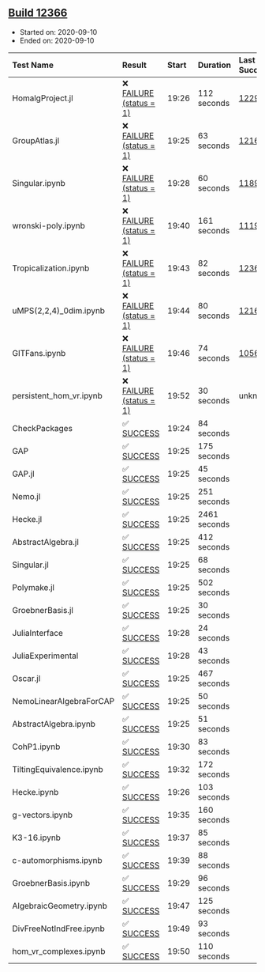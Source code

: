 ## [Build 12366](https://oscarci.mathematik.uni-kl.de/job/oscar/12366/)

* Started on: 2020-09-10
* Ended on: 2020-09-10

| Test Name    | Result | Start | Duration | Last Success | First Failure |
|:-------------|:-------|:------|:---------|:-------------|:--------------|
| HomalgProject.jl | ❌ [FAILURE (status = 1)](https://oscarci.mathematik.uni-kl.de/job/oscar/12366/artifact/logs/build-12366/HomalgProject.jl.log) | 19:26 | 112 seconds | [12292](https://oscarci.mathematik.uni-kl.de/job/oscar/12292/) | [12293](https://oscarci.mathematik.uni-kl.de/job/oscar/12293/) |
| GroupAtlas.jl | ❌ [FAILURE (status = 1)](https://oscarci.mathematik.uni-kl.de/job/oscar/12366/artifact/logs/build-12366/GroupAtlas.jl.log) | 19:25 | 63 seconds | [12167](https://oscarci.mathematik.uni-kl.de/job/oscar/12167/) | [12168](https://oscarci.mathematik.uni-kl.de/job/oscar/12168/) |
| Singular.ipynb | ❌ [FAILURE (status = 1)](https://oscarci.mathematik.uni-kl.de/job/oscar/12366/artifact/logs/build-12366/Singular.ipynb.log) | 19:28 | 60 seconds | [11893](https://oscarci.mathematik.uni-kl.de/job/oscar/11893/) | [11894](https://oscarci.mathematik.uni-kl.de/job/oscar/11894/) |
| wronski-poly.ipynb | ❌ [FAILURE (status = 1)](https://oscarci.mathematik.uni-kl.de/job/oscar/12366/artifact/logs/build-12366/wronski-poly.ipynb.log) | 19:40 | 161 seconds | [11192](https://oscarci.mathematik.uni-kl.de/job/oscar/11192/) | [11193](https://oscarci.mathematik.uni-kl.de/job/oscar/11193/) |
| Tropicalization.ipynb | ❌ [FAILURE (status = 1)](https://oscarci.mathematik.uni-kl.de/job/oscar/12366/artifact/logs/build-12366/Tropicalization.ipynb.log) | 19:43 | 82 seconds | [12365](https://oscarci.mathematik.uni-kl.de/job/oscar/12365/) | [12366](https://oscarci.mathematik.uni-kl.de/job/oscar/12366/) |
| uMPS(2,2,4)_0dim.ipynb | ❌ [FAILURE (status = 1)](https://oscarci.mathematik.uni-kl.de/job/oscar/12366/artifact/logs/build-12366/uMPS-2-2-4-_0dim.ipynb.log) | 19:44 | 80 seconds | [12167](https://oscarci.mathematik.uni-kl.de/job/oscar/12167/) | [12168](https://oscarci.mathematik.uni-kl.de/job/oscar/12168/) |
| GITFans.ipynb | ❌ [FAILURE (status = 1)](https://oscarci.mathematik.uni-kl.de/job/oscar/12366/artifact/logs/build-12366/GITFans.ipynb.log) | 19:46 | 74 seconds | [10566](https://oscarci.mathematik.uni-kl.de/job/oscar/10566/) | [10567](https://oscarci.mathematik.uni-kl.de/job/oscar/10567/) |
| persistent_hom_vr.ipynb | ❌ [FAILURE (status = 1)](https://oscarci.mathematik.uni-kl.de/job/oscar/12366/artifact/logs/build-12366/persistent_hom_vr.ipynb.log) | 19:52 | 30 seconds | unknown | unknown |
| CheckPackages | ✅ [SUCCESS](https://oscarci.mathematik.uni-kl.de/job/oscar/12366/artifact/logs/build-12366/CheckPackages.log) | 19:24 | 84 seconds |  |  |
| GAP | ✅ [SUCCESS](https://oscarci.mathematik.uni-kl.de/job/oscar/12366/artifact/logs/build-12366/GAP.log) | 19:25 | 175 seconds |  |  |
| GAP.jl | ✅ [SUCCESS](https://oscarci.mathematik.uni-kl.de/job/oscar/12366/artifact/logs/build-12366/GAP.jl.log) | 19:25 | 45 seconds |  |  |
| Nemo.jl | ✅ [SUCCESS](https://oscarci.mathematik.uni-kl.de/job/oscar/12366/artifact/logs/build-12366/Nemo.jl.log) | 19:25 | 251 seconds |  |  |
| Hecke.jl | ✅ [SUCCESS](https://oscarci.mathematik.uni-kl.de/job/oscar/12366/artifact/logs/build-12366/Hecke.jl.log) | 19:25 | 2461 seconds |  |  |
| AbstractAlgebra.jl | ✅ [SUCCESS](https://oscarci.mathematik.uni-kl.de/job/oscar/12366/artifact/logs/build-12366/AbstractAlgebra.jl.log) | 19:25 | 412 seconds |  |  |
| Singular.jl | ✅ [SUCCESS](https://oscarci.mathematik.uni-kl.de/job/oscar/12366/artifact/logs/build-12366/Singular.jl.log) | 19:25 | 68 seconds |  |  |
| Polymake.jl | ✅ [SUCCESS](https://oscarci.mathematik.uni-kl.de/job/oscar/12366/artifact/logs/build-12366/Polymake.jl.log) | 19:25 | 502 seconds |  |  |
| GroebnerBasis.jl | ✅ [SUCCESS](https://oscarci.mathematik.uni-kl.de/job/oscar/12366/artifact/logs/build-12366/GroebnerBasis.jl.log) | 19:25 | 30 seconds |  |  |
| JuliaInterface | ✅ [SUCCESS](https://oscarci.mathematik.uni-kl.de/job/oscar/12366/artifact/logs/build-12366/JuliaInterface.log) | 19:28 | 24 seconds |  |  |
| JuliaExperimental | ✅ [SUCCESS](https://oscarci.mathematik.uni-kl.de/job/oscar/12366/artifact/logs/build-12366/JuliaExperimental.log) | 19:28 | 43 seconds |  |  |
| Oscar.jl | ✅ [SUCCESS](https://oscarci.mathematik.uni-kl.de/job/oscar/12366/artifact/logs/build-12366/Oscar.jl.log) | 19:25 | 467 seconds |  |  |
| NemoLinearAlgebraForCAP | ✅ [SUCCESS](https://oscarci.mathematik.uni-kl.de/job/oscar/12366/artifact/logs/build-12366/NemoLinearAlgebraForCAP.log) | 19:25 | 50 seconds |  |  |
| AbstractAlgebra.ipynb | ✅ [SUCCESS](https://oscarci.mathematik.uni-kl.de/job/oscar/12366/artifact/logs/build-12366/AbstractAlgebra.ipynb.log) | 19:25 | 51 seconds |  |  |
| CohP1.ipynb | ✅ [SUCCESS](https://oscarci.mathematik.uni-kl.de/job/oscar/12366/artifact/logs/build-12366/CohP1.ipynb.log) | 19:30 | 83 seconds |  |  |
| TiltingEquivalence.ipynb | ✅ [SUCCESS](https://oscarci.mathematik.uni-kl.de/job/oscar/12366/artifact/logs/build-12366/TiltingEquivalence.ipynb.log) | 19:32 | 172 seconds |  |  |
| Hecke.ipynb | ✅ [SUCCESS](https://oscarci.mathematik.uni-kl.de/job/oscar/12366/artifact/logs/build-12366/Hecke.ipynb.log) | 19:26 | 103 seconds |  |  |
| g-vectors.ipynb | ✅ [SUCCESS](https://oscarci.mathematik.uni-kl.de/job/oscar/12366/artifact/logs/build-12366/g-vectors.ipynb.log) | 19:35 | 160 seconds |  |  |
| K3-16.ipynb | ✅ [SUCCESS](https://oscarci.mathematik.uni-kl.de/job/oscar/12366/artifact/logs/build-12366/K3-16.ipynb.log) | 19:37 | 85 seconds |  |  |
| c-automorphisms.ipynb | ✅ [SUCCESS](https://oscarci.mathematik.uni-kl.de/job/oscar/12366/artifact/logs/build-12366/c-automorphisms.ipynb.log) | 19:39 | 88 seconds |  |  |
| GroebnerBasis.ipynb | ✅ [SUCCESS](https://oscarci.mathematik.uni-kl.de/job/oscar/12366/artifact/logs/build-12366/GroebnerBasis.ipynb.log) | 19:29 | 96 seconds |  |  |
| AlgebraicGeometry.ipynb | ✅ [SUCCESS](https://oscarci.mathematik.uni-kl.de/job/oscar/12366/artifact/logs/build-12366/AlgebraicGeometry.ipynb.log) | 19:47 | 125 seconds |  |  |
| DivFreeNotIndFree.ipynb | ✅ [SUCCESS](https://oscarci.mathematik.uni-kl.de/job/oscar/12366/artifact/logs/build-12366/DivFreeNotIndFree.ipynb.log) | 19:49 | 93 seconds |  |  |
| hom_vr_complexes.ipynb | ✅ [SUCCESS](https://oscarci.mathematik.uni-kl.de/job/oscar/12366/artifact/logs/build-12366/hom_vr_complexes.ipynb.log) | 19:50 | 110 seconds |  |  |
